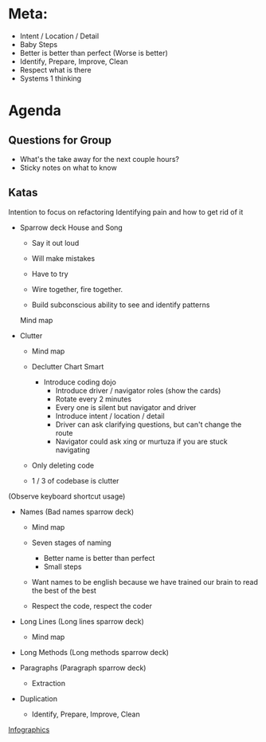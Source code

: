 # Meta:
- Intent / Location / Detail
- Baby Steps
- Better is better than perfect (Worse is better)
- Identify, Prepare, Improve, Clean
- Respect what is there
- Systems 1 thinking

# Agenda

## Questions for Group
- What's the take away for the next couple hours?
- Sticky notes on what to know

## Katas
Intention to focus on refactoring
Identifying pain and how to get rid of it

- Sparrow deck
  House and Song
  - Say it out loud
  - Will make mistakes
  - Have to try

  - Wire together, fire together.
  - Build subconscious ability to see and identify patterns

  Mind map

- Clutter
  - Mind map

  - Declutter Chart Smart
    - Introduce coding dojo
      - Introduce driver / navigator roles (show the cards)
      - Rotate every 2 minutes
      - Every one is silent but navigator and driver
      - Introduce intent / location / detail
      - Driver can ask clarifying questions, but can't change the route
      - Navigator could ask xing or murtuza if you are stuck navigating

  - Only deleting code
  - 1 / 3 of codebase is clutter

(Observe keyboard shortcut usage)
- Names (Bad names sparrow deck)
  - Mind map

  - Seven stages of naming
    - Better name is better than perfect
    - Small steps

  - Want names to be english because we have trained our brain to read the best of the best
  - Respect the code, respect the coder

- Long Lines (Long lines sparrow deck)
  - Mind map

- Long Methods (Long methods sparrow deck)
- Paragraphs (Paragraph sparrow deck)
  - Extraction

- Duplication
  - Identify, Prepare, Improve, Clean

[Infographics](http://llewellynfalco.blogspot.com/p/infographics.html)
